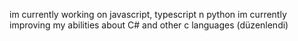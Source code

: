 im currently working on javascript, typescript n python
im currently improving my abilities about C# and other c languages (düzenlendi)
